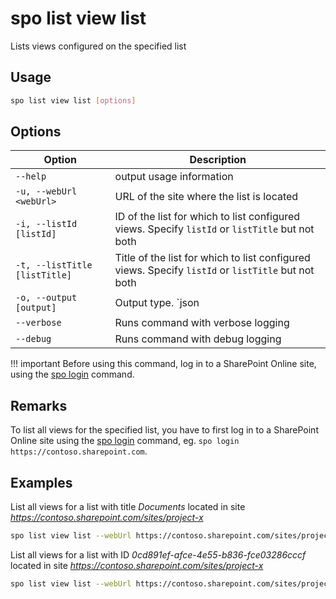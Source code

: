 # spo list view list

Lists views configured on the specified list

## Usage

```sh
spo list view list [options]
```

## Options

Option|Description
------|-----------
`--help`|output usage information
`-u, --webUrl <webUrl>`|URL of the site where the list is located
`-i, --listId [listId]`|ID of the list for which to list configured views. Specify `listId` or `listTitle` but not both
`-t, --listTitle [listTitle]`|Title of the list for which to list configured views. Specify `listId` or `listTitle` but not both
`-o, --output [output]`|Output type. `json|text`. Default `text`
`--verbose`|Runs command with verbose logging
`--debug`|Runs command with debug logging

!!! important
    Before using this command, log in to a SharePoint Online site, using the [spo login](../login.md) command.

## Remarks

To list all views for the specified list, you have to first log in to a SharePoint Online site using the [spo login](../login.md) command, eg. `spo login https://contoso.sharepoint.com`.

## Examples

List all views for a list with title *Documents* located in site *https://contoso.sharepoint.com/sites/project-x*

```sh
spo list view list --webUrl https://contoso.sharepoint.com/sites/project-x --listTitle Documents
```

List all views for a list with ID *0cd891ef-afce-4e55-b836-fce03286cccf* located in site *https://contoso.sharepoint.com/sites/project-x*

```sh
spo list view list --webUrl https://contoso.sharepoint.com/sites/project-x --listId 0cd891ef-afce-4e55-b836-fce03286cccf
```
